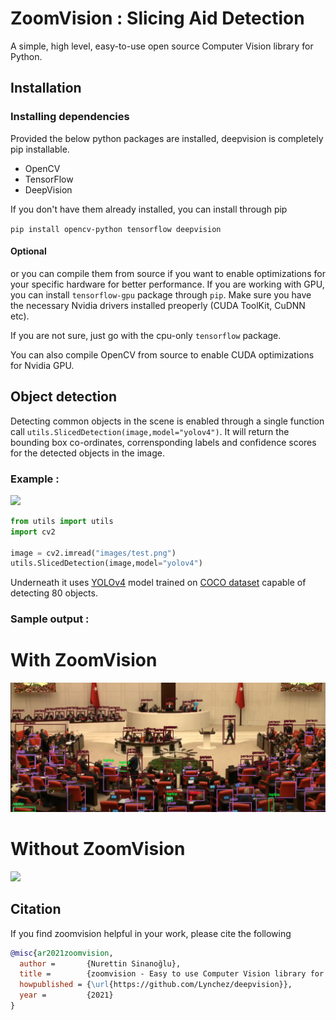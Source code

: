 # ZoomVision : Slicing Aid Detection
A simple, high level, easy-to-use open source Computer Vision library for Python.

## Installation

### Installing dependencies

Provided the below python packages are installed, deepvision is completely pip installable.

* OpenCV
* TensorFlow
* DeepVision

If you don't have them already installed, you can install through pip

`pip install opencv-python tensorflow deepvision` 

#### Optional
or you can compile them from source if you want to enable optimizations for your specific hardware for better performance.
If you are working with GPU, you can install `tensorflow-gpu` package through `pip`. Make sure you have the necessary Nvidia drivers  installed preoperly (CUDA ToolKit, CuDNN etc). 

If you are not sure, just go with the cpu-only `tensorflow` package.

You can also compile OpenCV from source to enable CUDA optimizations for Nvidia GPU.

## Object detection 
Detecting common objects in the scene is enabled through a single function call `utils.SlicedDetection(image,model="yolov4")`. It will return the bounding box co-ordinates, corrensponding labels and confidence scores for the detected objects in the image.

### Example :

![](images/detect.gif)

```python
from utils import utils
import cv2

image = cv2.imread("images/test.png")
utils.SlicedDetection(image,model="yolov4")
```
Underneath it uses [YOLOv4](https://github.com/AlexeyAB/darknet) model trained on [COCO dataset](http://cocodataset.org/) capable of detecting 80 objects.

### Sample output :

# With ZoomVision
![](images/result.png)

# Without ZoomVision
![](images/object_detection.png)

## Citation
If you find zoomvision helpful in your work, please cite the following
```BibTex
@misc{ar2021zoomvision,
  author =       {Nurettin Sinanoğlu},
  title =        {zoomvision - Easy to use Computer Vision library for Python},
  howpublished = {\url{https://github.com/Lynchez/deepvision}},
  year =         {2021}
}
```

